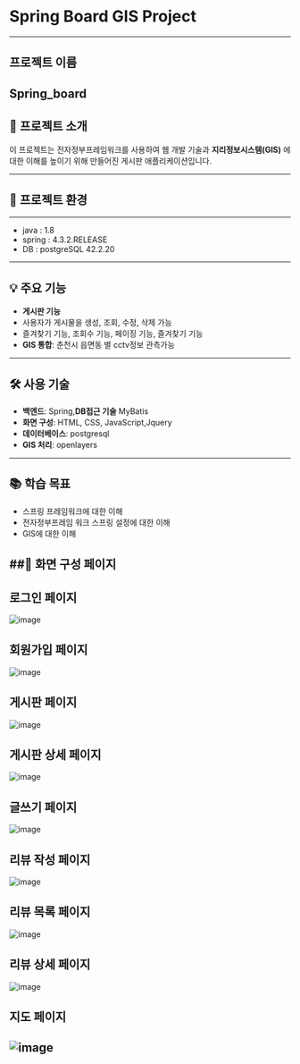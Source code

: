# Spring Board GIS Project
---

## 프로젝트 이름
Spring_board
---

## 🌟 프로젝트 소개

이 프로젝트는 전자정부프레임워크를 사용하여 웹 개발 기술과 
**지리정보시스템(GIS)** 에 대한 이해를 높이기 위해 만들어진 게시판 애플리케이션입니다. 

---
## 🌟 프로젝트 환경
---
- java : 1.8
- spring : 4.3.2.RELEASE
- DB : postgreSQL 42.2.20
---
## 💡 주요 기능

- **게시판 기능**
- 사용자가 게시물을 생성, 조회, 수정, 삭제 가능
-  즐겨찾기 기능, 조회수 기능, 페이징 기능, 즐겨찾기 기능
- **GIS 통합**: 춘천시 읍면동 별 cctv정보 관측가능


---

## 🛠 사용 기술

- **백엔드**: Spring,**DB접근 기술** MyBatis
- **화면 구성**: HTML, CSS, JavaScript,Jquery
- **데이터베이스**: postgresql
- **GIS 처리**: openlayers

---

## 📚 학습 목표

- 스프링 프레임워크에 대한 이해
- 전자정부프레임 워크 스프링 설정에 대한 이해
- GIS에 대한 이해

##🌟 화면 구성 페이지
---
## 로그인 페이지
![image](https://github.com/shsseok/Spring_board_gis/assets/117160491/fbdddda9-021a-4dd4-9409-fa7eb3a1f86c)
## 회원가입 페이지
![image](https://github.com/shsseok/Spring_board_gis/assets/117160491/3c8098d2-1f90-4324-9699-d2f9ee09cf6f)

## 게시판 페이지
![image](https://github.com/shsseok/Spring_board_gis/assets/117160491/6d55cc12-acc3-4679-a93a-9b07e1a92cb9)
## 게시판 상세 페이지
![image](https://github.com/shsseok/Spring_board_gis/assets/117160491/a6355397-63a7-4a4f-b72e-564c270f25aa)
## 글쓰기 페이지
![image](https://github.com/shsseok/Spring_board_gis/assets/117160491/77cb08bf-f3e8-46b3-b045-8318ddfd24a5)
## 리뷰 작성 페이지
![image](https://github.com/shsseok/Spring_board_gis/assets/117160491/e36bffab-9cd1-419f-a5c6-174eefb944c3)
## 리뷰 목록 페이지
![image](https://github.com/shsseok/Spring_board_gis/assets/117160491/95a386f0-40c1-4da1-939e-2e2323f80d6d)
## 리뷰 상세 페이지
![image](https://github.com/shsseok/Spring_board_gis/assets/117160491/80d8aa68-a259-4acb-8d75-0103e7e62705)
## 지도 페이지
![image](https://github.com/shsseok/Spring_board_gis/assets/117160491/41ca89df-bb0b-4a5b-aed6-c9fb133d653b)
---
 






  

